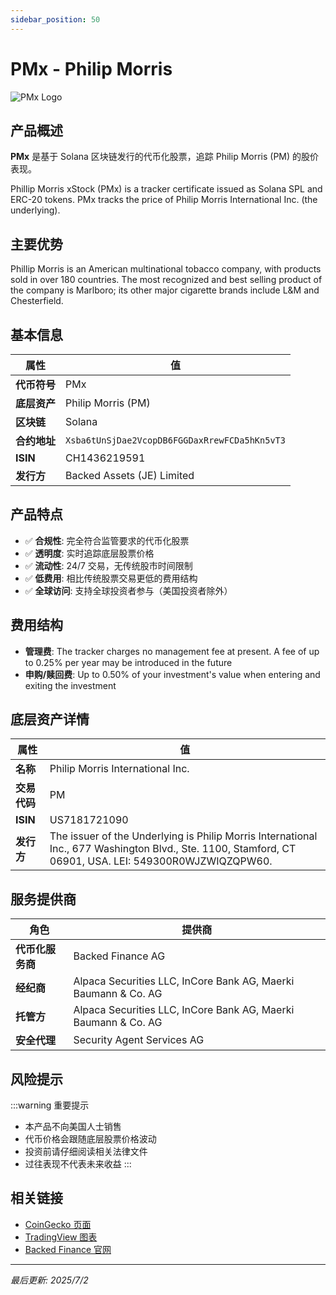 ```yaml
---
sidebar_position: 50
---
```


# PMx - Philip Morris

![PMx Logo](/img/tokens/PMx.svg)

## 产品概述

**PMx** 是基于 Solana 区块链发行的代币化股票，追踪 Philip Morris (PM) 的股价表现。

Phillip Morris xStock (PMx) is a tracker certificate issued as Solana SPL and ERC-20 tokens. PMx tracks the price of Philip Morris International Inc. (the underlying).

## 主要优势

Phillip Morris is an American multinational tobacco company, with products sold in over 180 countries. The most recognized and best selling product of the company is Marlboro; its other major cigarette brands include L&M and Chesterfield.


## 基本信息

| 属性 | 值 |
|------|----|
| **代币符号** | PMx |
| **底层资产** | Philip Morris (PM) |
| **区块链** | Solana |
| **合约地址** | `Xsba6tUnSjDae2VcopDB6FGGDaxRrewFCDa5hKn5vT3` |
| **ISIN** | CH1436219591 |
| **发行方** | Backed Assets (JE) Limited |

## 产品特点

- ✅ **合规性**: 完全符合监管要求的代币化股票
- ✅ **透明度**: 实时追踪底层股票价格
- ✅ **流动性**: 24/7 交易，无传统股市时间限制
- ✅ **低费用**: 相比传统股票交易更低的费用结构
- ✅ **全球访问**: 支持全球投资者参与（美国投资者除外）

## 费用结构

- **管理费**: The tracker charges no management fee at present. A fee of up to 0.25% per year may be introduced in the future
- **申购/赎回费**: Up to 0.50% of your investment's value when entering and exiting the investment

## 底层资产详情

| 属性 | 值 |
|------|----|
| **名称** | Philip Morris International Inc. |
| **交易代码** | PM |
| **ISIN** | US7181721090 |
| **发行方** | The issuer of the Underlying is Philip Morris International Inc., 677 Washington Blvd., Ste. 1100, Stamford, CT 06901, USA. LEI: 549300R0WJZWIQZQPW60. |

## 服务提供商

| 角色 | 提供商 |
|------|----|
| **代币化服务商** | Backed Finance AG |
| **经纪商** | Alpaca Securities LLC, InCore Bank AG, Maerki Baumann & Co. AG |
| **托管方** | Alpaca Securities LLC, InCore Bank AG, Maerki Baumann & Co. AG |
| **安全代理** | Security Agent Services AG |

## 风险提示

:::warning 重要提示
- 本产品不向美国人士销售
- 代币价格会跟随底层股票价格波动
- 投资前请仔细阅读相关法律文件
- 过往表现不代表未来收益
:::

## 相关链接

- [CoinGecko 页面](https://www.coingecko.com/)
- [TradingView 图表](https://www.tradingview.com/)
- [Backed Finance 官网](https://backed.fi/)

---

*最后更新: 2025/7/2*
